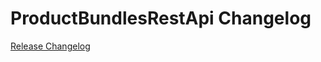 # ProductBundlesRestApi Changelog

[Release Changelog](https://github.com/spryker/product-bundles-rest-api/releases)
